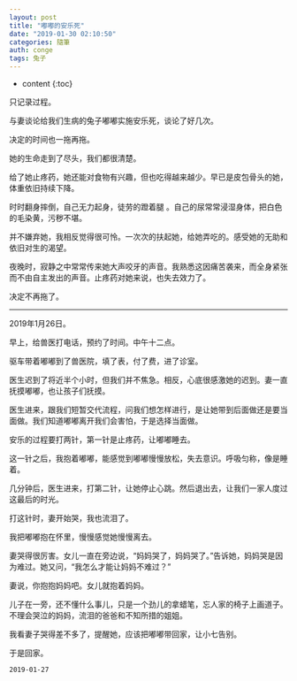 ```yaml
---
layout: post
title: "嘟嘟的安乐死"
date: "2019-01-30 02:10:50"
categories: 隨筆
auth: conge
tags: 兔子
---
```

* content
{:toc}

只记录过程。

与妻谈论给我们生病的兔子嘟嘟实施安乐死，谈论了好几次。

决定的时间也一拖再拖。

她的生命走到了尽头，我们都很清楚。

给了她止疼药，她还能对食物有兴趣，但也吃得越来越少。早已是皮包骨头的她，体重依旧持续下降。

时时翻身摔倒，自己无力起身，徒劳的蹬着腿 。自己的尿常常浸湿身体，把白色的毛染黄，污秽不堪。

并不嫌弃她，我相反觉得很可怜。一次次的扶起她，给她弄吃的。感受她的无助和依旧对生的渴望。

夜晚时，寂静之中常常传来她大声咬牙的声音。我熟悉这因痛苦袭来，而全身紧张而不由自主发出的声音。止疼药对她来说，也失去效力了。

决定不再拖了。





----

2019年1月26日。

早上，给兽医打电话，预约了时间。中午十二点。

驱车带着嘟嘟到了兽医院，填了表，付了费，进了诊室。

医生迟到了将近半个小时，但我们并不焦急。相反，心底很感激她的迟到。妻一直抚摸嘟嘟，也让孩子们抚摸。

医生进来，跟我们短暂交代流程，问我们想怎样进行，是让她带到后面做还是要当面做。我们知道嘟嘟离开我们会害怕，于是选择当面做。

安乐的过程要打两针，第一针是止疼药，让嘟嘟睡去。

这一针之后，我抱着嘟嘟，能感觉到嘟嘟慢慢放松，失去意识。呼吸匀称，像是睡着。

几分钟后，医生进来，打第二针，让她停止心跳。然后退出去，让我们一家人度过这最后的时光。

打这针时，妻开始哭，我也流泪了。

我把嘟嘟抱在怀里，慢慢感觉她慢慢离去。

妻哭得很厉害。女儿一直在旁边说，“妈妈哭了，妈妈哭了。”告诉她，妈妈哭是因为难过。她又问，“我怎么才能让妈妈不难过？”

妻说，你抱抱妈妈吧。女儿就抱着妈妈。

儿子在一旁，还不懂什么事儿，只是一个劲儿的拿蜡笔，忘人家的椅子上画道子。不理会哭泣的妈妈，流泪的爸爸和不知所措的姐姐。

我看妻子哭得差不多了，提醒她，应该把嘟嘟带回家，让小七告别。

于是回家。

```
2019-01-27
```

